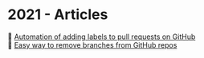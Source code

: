 # 2021 - Articles

:page_facing_up: [Automation of adding labels to pull requests on GitHub](bighut-relabel.md)  
:page_facing_up: [Easy way to remove branches from GitHub repos](branch-remover.md)
